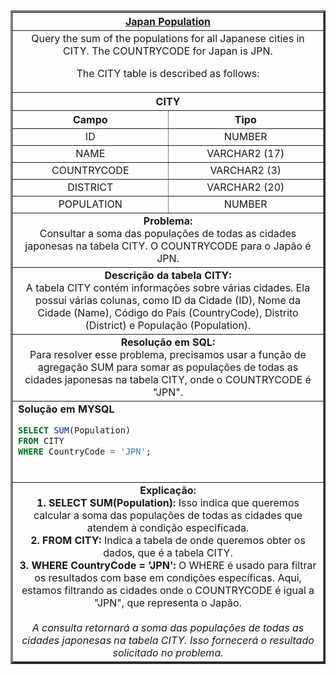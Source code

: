  <table width="100%" border="3" cellspacing="0" cellpadding="8">
    <tr>
      <th colspan="2"><a href="https://www.hackerrank.com/challenges/japan-population/">Japan Population</a></th>
    </tr>
    
  <tr>
      <td colspan="2" align="center">Query the sum of the populations for all Japanese cities in CITY. The COUNTRYCODE for Japan is JPN.

The CITY table is described as follows:<br>
    </td>
  </tr>
    
  <tr>
    <th colspan="2">CITY</th>
  </tr>
  
  <tr>
    <th width="50%" align="center">Campo</th>
    <th width="50%" align="center">Tipo</th>
  </tr>
  
  <tr>
    <td width="50%" align="center">ID</td>
    <td width="50%" align="center">NUMBER</td>
  </tr>
  
  <tr>
    <td width="50%" align="center">NAME</td>
    <td width="50%" align="center">VARCHAR2 (17)</td>
  </tr>
  
  <tr>
    <td width="50%" align="center">COUNTRYCODE</td>
    <td width="50%" align="center">VARCHAR2 (3)</td>
  </tr>
  
  <tr>
    <td width="50%" align="center">DISTRICT</td>
    <td width="50%" align="center">VARCHAR2 (20)</td>
  </tr>
  
  <tr>
    <td width="50%" align="center">POPULATION</td>
    <td width="50%" align="center">NUMBER</td>
  </tr>
    
  <tr>
      <td colspan="2"  align="center"><b>Problema:</b><br>Consultar a soma das populações de todas as cidades japonesas na tabela CITY. O COUNTRYCODE para o Japão é JPN.</td>
  </tr>
    
  <tr>
      <td colspan="2"  align="center"><b>Descrição da tabela CITY:</b><br>A tabela CITY contém informações sobre várias cidades. Ela possui várias colunas, como ID da Cidade (ID), Nome da Cidade (Name), Código do País (CountryCode), Distrito (District) e População (Population).</td>
  </tr>
    
  <tr>
      <td colspan="2"  align="center"><b>Resolução em SQL:</b><br>Para resolver esse problema, precisamos usar a função de agregação SUM para somar as populações de todas as cidades japonesas na tabela CITY, onde o COUNTRYCODE é "JPN".</td>
  </tr>
    
  <tr>
      <td colspan="2"  align="left">
        <b>Solução em MYSQL</b><br>
        
  ```sql
  SELECT SUM(Population)
  FROM CITY
  WHERE CountryCode = 'JPN';
  ```
  <br>
    </td>
  </tr>
    
  <tr>
    <td colspan="2"  align="center">
    <b>Explicação:</b><br>
    <b>1. SELECT SUM(Population):</b> Isso indica que queremos calcular a soma das populações de todas as cidades que atendem à condição especificada.<br>
    <b>2. FROM CITY:</b> Indica a tabela de onde queremos obter os dados, que é a tabela CITY.<br>
    <b>3. WHERE CountryCode = 'JPN':</b> O WHERE é usado para filtrar os resultados com base em condições específicas. Aqui, estamos filtrando as cidades onde o COUNTRYCODE é igual a "JPN", que representa o Japão.<br>
    <br>
    <i>A consulta retornará a soma das populações de todas as cidades japonesas na tabela CITY. Isso fornecerá o resultado solicitado no problema.</i>
    </td>
  </tr>
    
  </table>

